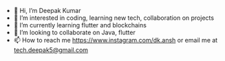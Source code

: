 - 👋 Hi, I’m Deepak Kumar
- 👀 I’m interested in coding, learning new tech, collaboration on projects
- 🌱 I’m currently learning flutter and blockchains
- 💞️ I’m looking to collaborate on Java, flutter
- 📫 How to reach me https://www.instagram.com/dk.ansh or email me at tech.deepak5@gmail.com

<!---
dkansh/dkansh is a ✨ special ✨ repository because its `README.md` (this file) appears on your GitHub profile.
You can click the Preview link to take a look at your changes.
--->
